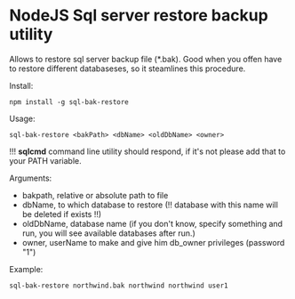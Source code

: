 # NodeJS Sql server restore backup utility

Allows to restore sql server backup file (\*.bak).
Good when you offen have to restore different databaseses, so it steamlines this procedure.

Install:
```
npm install -g sql-bak-restore
``` 

Usage:
```
sql-bak-restore <bakPath> <dbName> <oldDbName> <owner>
``` 
!!! **sqlcmd** command line utility should respond, if it's not please add that to your PATH variable.

Arguments:

- bakpath, relative or absolute path to file
- dbName, to which database to restore (!! database with this name will be deleted if exists !!)
- oldDbName, database name (if you don't know, specify something and run, you will see available databases after run.)
- owner, userName to make and give him db_owner privileges (password "1")



Example:
```
sql-bak-restore northwind.bak northwind northwind user1
``` 
